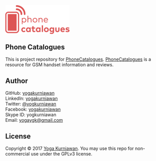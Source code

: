 <img width="40%" height="40%" src="/phonecatalogues.png" alt="Phone Catalogues logo" align="center" />

<br />

## Phone Catalogues

This is project repository for [PhoneCatalogues](http://phonecatalogues.com).
[PhoneCatalogues](http://phonecatalogues.com) is a resource for GSM handset information and reviews.

## Author

GitHub: [yogakurniawan](https://github.com/yogakurniawan)  
LinkedIn: [yogakurniawan](https://www.linkedin.com/in/yogakurniawan/)  
Twitter: [@yogkurniawan](https://twitter.com/yogkurniawan)  
Facebook: [yogakurniawan](http://facebook.com/yogakurniawan)  
Skype ID: yogkurniawan  
Email: [yogaygk@gmail.com](mailto:yogaygk@gmail.com)  

## License

Copyright © 2017 [Yoga Kurniawan](https://twitter.com/yogkurniawan). You may use this repo for non-commercial use under the GPLv3 license.
